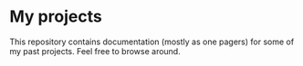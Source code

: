# My projects

This repository contains documentation (mostly as one pagers) for some of my past projects.
Feel free to browse around.
